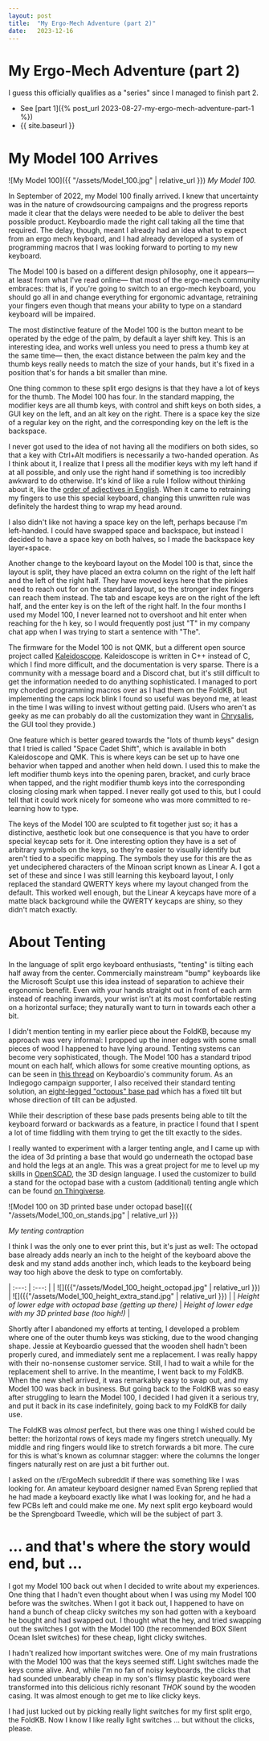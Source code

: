 ```yaml
---
layout: post
title:  "My Ergo-Mech Adventure (part 2)"
date:   2023-12-16
---
```


# My Ergo-Mech Adventure (part 2)

I guess this officially qualifies as a "series" since I managed to finish part 2.
* See [part 1]({% post_url 2023-08-27-my-ergo-mech-adventure-part-1 %})
* {{ site.baseurl }}

# My Model 100 Arrives

![My Model 100]({{ "/assets/Model_100.jpg" | relative_url }})
_My Model 100._

In September of 2022, my Model 100 finally arrived. I knew that uncertainty was in the nature of crowdsourcing campaigns and the progress reports made it clear that the delays were needed to be able to deliver the best possible product. Keyboardio made the right call taking all the time that required. The delay, though, meant I already had an idea what to expect from an ergo mech keyboard, and I had already developed a system of programming macros that I was looking forward to porting to my new keyboard.

The Model 100 is based on a different design philosophy, one it appears— at least from what I've read online— that most of the ergo-mech community embraces: that is, if you're going to switch to an ergo-mech keyboard, you should go all in and change everything for ergonomic advantage, retraining your fingers even though that means your ability to type on a standard keyboard will be impaired.

The most distinctive feature of the Model 100 is the button meant to be operated by the edge of the palm, by default a layer shift key. This is an interesting idea, and works well unless you need to press a thumb key at the same time— then, the exact distance between the palm key and the thumb keys really needs to match the size of your hands, but it's fixed in a position that's for hands a bit smaller than mine.

One thing common to these split ergo designs is that they have a lot of keys for the thumb. The Model 100 has four. In the standard mapping, the modifier keys are all thumb keys, with control and shift keys on both sides, a GUI key on the left, and an alt key on the right. There is a space key the size of a regular key on the right, and the corresponding key on the left is the backspace.

I never got used to the idea of not having all the modifiers on both sides, so that a key with Ctrl+Alt modifiers is necessarily a two-handed operation. As I think about it, I realize that I press all the modifier keys with my left hand if at all possible, and only use the right hand if something is too incredibly awkward to do otherwise. It's kind of like a rule I follow without thinking about it, like the [order of adjectives in English](https://www.bbc.com/culture/article/20160908-the-language-rules-we-know-but-dont-know-we-know). When it came to retraining my fingers to use this special keyboard, changing this unwritten rule was definitely the hardest thing to wrap my head around.

I also didn't like not having a space key on the left, perhaps because I'm left-handed. I could have swapped space and backspace, but instead I decided to have a space key on both halves, so I made the backspace key layer+space.

Another change to the keyboard layout on the Model 100 is that, since the layout is split, they have placed an extra column on the right of the left half and the left of the right half. They have moved keys here that the pinkies need to reach out for on the standard layout, so the stronger index fingers can reach them instead. The tab and escape keys are on the right of the left half, and the enter key is on the left of the right half. In the four months I used my Model 100, I never learned not to overshoot and hit enter when reaching for the h key, so I would frequently post just "T" in my company chat app when I was trying to start a sentence with "The".

The firmware for the Model 100 is not QMK, but a different open source project called [Kaleidoscope](https://github.com/keyboardio/Kaleidoscope). Kaleidoscope is written in C++ instead of C, which I find more difficult, and the documentation is very sparse. There is a community with a message board and a Discord chat, but it's still difficult to get the information needed to do anything sophisticated. I managed to port my chorded programming macros over as I had them on the FoldKB, but implementing the caps lock blink I found so useful was beyond me, at least in the time I was willing to invest without getting paid. (Users who aren't as geeky as me can probably do all the customization they want in [Chrysalis](https://github.com/keyboardio/Chrysalis#readme), the GUI tool they provide.)

One feature which is better geared towards the "lots of thumb keys" design that I tried is called "Space Cadet Shift", which is available in both Kaleidoscope and QMK. This is where keys can be set up to have one behavior when tapped and another when held down. I used this to make the left modifier thumb keys into the opening paren, bracket, and curly brace when tapped, and the right modifier thumb keys into the corresponding closing closing mark when tapped. I never really got used to this, but I could tell that it could work nicely for someone who was more committed to re-learning how to type.

The keys of the Model 100 are sculpted to fit together just so; it has a distinctive, aesthetic look but one consequence is that you have to order special keycap sets for it. One interesting option they have is a set of arbitrary symbols on the keys, so they're easier to visually identify but aren't tied to a specific mapping. The symbols they use for this are the as yet undeciphered characters of the Minoan script known as Linear A. I got a set of these and since I was still learning this keyboard layout, I only replaced the standard QWERTY keys where my layout changed from the default. This worked well enough, but the Linear A keycaps have more of a matte black background while the QWERTY keycaps are shiny, so they didn't match exactly.

# About Tenting

In the language of split ergo keyboard enthusiasts, "tenting" is tilting each half away from the center. Commercially mainstream "bump" keyboards like the Microsoft Sculpt use this idea instead of separation to achieve their ergonomic benefit. Even with your hands straight out in front of each arm instead of reaching inwards, your wrist isn't at its most comfortable resting on a horizontal surface; they naturally want to turn in towards each other a bit.

I didn't mention tenting in my earlier piece about the FoldKB, because my approach was very informal: I propped up the inner edges with some small pieces of wood I happened to have lying around. Tenting systems can become very sophisticated, though. The Model 100 has a standard tripod mount on each half, which allows for some creative mounting options, as can be seen in [this thread](https://community.keyboard.io/t/custom-mounts-what-are-your-ideas/495) on Keyboardio's community forum. As an Indiegogo campaign supporter, I also received their standard tenting solution, an [eight-legged "octopus" base pad](https://shop.keyboard.io/products/stand-kit-for-the-keyboardio-model-100) which has a fixed tilt but whose direction of tilt can be adjusted.

While their description of these base pads presents being able to tilt the keyboard forward or backwards as a feature, in practice I found that I spent a lot of time fiddling with them trying to get the tilt exactly to the sides.

I really wanted to experiment with a larger tenting angle, and I came up with the idea of 3d printing a base that would go underneath the octopad base and hold the legs at an angle. This was a great project for me to level up my skills in [OpenSCAD](https://openscad.org/), the 3D design language. I used the customizer to build a stand for the octopad base with a custom (additional) tenting angle which can be found [on Thingiverse](https://www.thingiverse.com/thing:5544774).

![Model 100 on 3D printed base under octopad base]({{ "/assets/Model_100_on_stands.jpg" | relative_url }})

_My tenting contraption_

I think I was the only one to ever print this, but it's just as well: The octopad base already adds nearly an inch to the height of the keyboard above the desk and my stand adds another inch, which leads to the keyboard being way too high above the desk to type on comfortably.

| :---: | :---: |
| ![]({{"/assets/Model_100_height_octopad.jpg" | relative_url }}) | ![]({{"/assets/Model_100_height_extra_stand.jpg" | relative_url }}) |
| _Height of lower edge with octopad base (getting up there)_ | _Height of lower edge with my 3D printed base (too high!)_ |

Shortly after I abandoned my efforts at tenting, I developed a problem where one of the outer thumb keys was sticking, due to the wood changing shape. Jessie at Keyboardio guessed that the wooden shell hadn't been properly cured, and immediately sent me a replacement. I was really happy with their no-nonsense customer service. Still, I had to wait a while for the replacement shell to arrive. In the meantime, I went back to my FoldKB. When the new shell arrived, it was remarkably easy to swap out, and my Model 100 was back in business. But going back to the FoldKB was so easy after struggling to learn the Model 100, I decided I had given it a serious try, and put it back in its case indefinitely, going back to my FoldKB for daily use.

The FoldKB was _almost_ perfect, but there was one thing I wished could be better: the horizontal rows of keys made my fingers stretch unequally. My middle and ring fingers would like to stretch forwards a bit more. The cure for this is what's known as columnar stagger: where the columns the longer fingers naturally rest on are just a bit further out.

I asked on the r/ErgoMech subreddit if there was something like I was looking for. An amateur keyboard designer named Evan Spreng replied that he had made a keyboard exactly like what I was looking for, and he had a few PCBs left and could make me one. My next split ergo keyboard would be the Sprengboard Tweedle, which will be the subject of part 3.
# … and that's where the story would end, but …

I got my Model 100 back out when I decided to write about my experiences. One thing that I hadn't even thought about when I was using my Model 100 before was the switches. When I got it back out, I happened to have on hand a bunch of cheap clicky switches my son had gotten with a keyboard he bought and had swapped out. I thought what the hey, and tried swapping out the switches I got with the Model 100 (the recommended BOX Silent Ocean Islet switches) for these cheap, light clicky switches.

I hadn't realized how important switches were. One of my main frustrations with the Model 100 was that the keys seemed stiff. Light switches made the keys come alive. And, while I'm no fan of noisy keyboards, the clicks that had sounded unbearably cheap in my son's flimsy plastic keyboard were transformed into this delicious richly resonant *THOK* sound by the wooden casing. It was almost enough to get me to like clicky keys.

I had just lucked out by picking really light switches for my first split ergo, the FoldKB. Now I know I like really light switches … but without the clicks, please.
